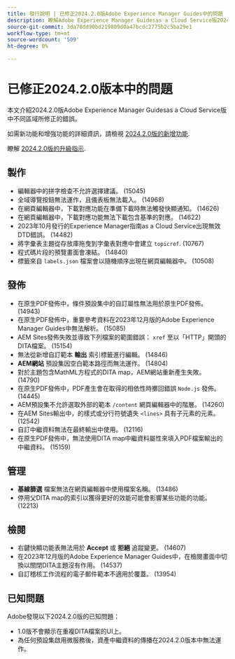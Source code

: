 ```yaml
---
title: 發行說明 | 已修正2024.2.0版Adobe Experience Manager Guides中的問題
description: 瞭解Adobe Experience Manager Guidesas a Cloud Service版2024.2.0中的錯誤修正。
source-git-commit: 3da78dd90bd219809d0a47bcdc2775b2c5ba29e1
workflow-type: tm+mt
source-wordcount: '509'
ht-degree: 0%

---
```


# 已修正2024.2.0版本中的問題

本文介紹2024.2.0版Adobe Experience Manager Guidesas a Cloud Service版中不同區域所修正的錯誤。

如需新功能和增強功能的詳細資訊，請檢視 [2024.2.0版的新增功能](whats-new-2024-2-0.md).

瞭解 [2024.2.0版的升級指示](upgrade-instructions-2024-2-0.md).



## 製作

- 編輯器中的拼字檢查不允許選擇建議。 (15045)
- 全域導覽按鈕無法運作，且儀表板無法載入。 (14968)
- 在網頁編輯器中，下載對應功能在準備下載時無法觸發快顯通知。 (14626)
- 在網頁編輯器中，下載對應功能無法下載包含基準的對應。 (14622)
- 2023年10月發行的Experience Manager指南as a Cloud Service出現無效DTD錯誤。 (14482)
- 將字彙表主題從存放庫拖曳到字彙表對應中會建立 `topicref`. (10767)
- 程式碼片段的預覽畫面會凍結。 (14840)
- 標籤來自 `labels.json` 檔案會以隨機順序出現在網頁編輯器中。 (10508)

## 發佈

- 在原生PDF發佈中，條件預設集中的自訂屬性無法用於原生PDF發佈。 (14943)
- 在原生PDF發佈中，重要參考資料在2023年12月版的Adobe Experience Manager Guides中無法解析。 (15085)
- AEM Sites發佈失敗並導致下列檔案的範圍錯誤： `xref` 至以「HTTP」開頭的DITA檔案。 (15154)
- 無法從新增自訂範本 **輸出** 索引標籤進行編輯。 (14846)
- **AEM網站** 預設集因空白範本路徑而無法運作。 (14804)
- 對於主題包含MathML方程式的DITA map，AEM網站重新產生失敗。 (14790)
- 在原生PDF發佈中，PDF產生會在取得的相依性時擲回錯誤 `Node.js` 發佈。 (14445)
- AEM預設集不允許選取外部的範本 `/content` 網頁編輯器中的階層。 (14260)
- 在AEM Sites輸出中，的樣式或分行符號遺失 `<lines>` 具有子元素的元素。 (12542)
- 自訂中繼資料無法在最終輸出中使用。 (12116)
- 在原生PDF發佈中，無法使用DITA map中繼資料屬性來填入PDF檔案輸出的中繼資料。 (15159)



## 管理

- **基線篩選** 檔案無法在網頁編輯器中使用檔案名稱。 (13486)
- 停用父DITA map的索引以獲得更好的效能可能會影響某些功能的功能。(12213)


## 檢閱

- 右鍵快顯功能表無法用於 **Accept** 或 **拒絕** 追蹤變更。 (14607)
- 在2023年12月版的Adobe Experience Manager Guides中，在檢閱畫面中切換以關閉DITA主題沒有作用。 (14537)
- 自訂稽核工作流程的電子郵件範本不適用於覆蓋。 (13954)

## 已知問題

Adobe發現以下2024.2.0版的已知問題：

- 1.0版不會顯示在重複DITA檔案的UI上。
- 為任何預設集啟用微服務後，資產中繼資料的傳播在2024.2.0版本中無法運作。

